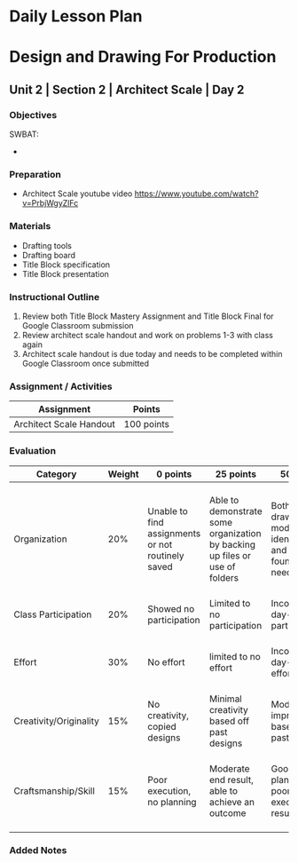# Daily Lesson Plan

# Design and Drawing For Production

## Unit 2 | Section 2 | Architect Scale | Day 2

### Objectives

SWBAT:

-

### Preparation

- Architect Scale youtube video https://www.youtube.com/watch?v=PrbjWgyZlFc

### Materials

- Drafting tools
- Drafting board
- Title Block specification
- Title Block presentation

### Instructional Outline

1. Review both Title Block Mastery Assignment and Title Block Final for Google Classroom submission
2. Review architect scale handout and work on problems 1-3 with class again
3. Architect scale handout is due today and needs to be completed within Google Classroom once submitted

### Assignment / Activities

| Assignment  | Points |
| ------------- | ------------- |
| Architect Scale Handout  | 100 points   |

### Evaluation

| Category | Weight | 0 points  | 25 points | 50 points | 75 points | 100 points |
| ------------- | ------------- | ------------- | ------------- | ------------- | ------------- | ------------- |
| Organization | 20% | Unable to find assignments or not routinely saved | Able to demonstrate some organization by backing up files or use of folders | Both drawings and models are identifiable and can be found if needed | All drawings are in a folder and models organized by folders in Google Drive | All drawings are in a folder labeled correctly and models organized by folders in Google Drive labeled correctly |
| Class Participation | 20% | Showed no participation | Limited to no participation | Inconsistent day-to-day participation | Participated only when needed  | Engaged daily and actively participated |
| Effort | 30% | No effort | limited to no effort | Inconsistent day-to-day effort | Showed effort only when needed or routinely directed | Continuous day-to-day effort with or without direction |
| Creativity/Originality | 15% | No creativity, copied designs | Minimal creativity based off past designs | Moderate improvements based off past designs | Complete overhaul of past or found designs | Completely new idea/design |
| Craftsmanship/Skill | 15% | Poor execution, no planning | Moderate end result, able to achieve an outcome | Good planning but poorly executed end result | Good planning and good end result although not what had been designed or communicated | Great planning & execution able to achieve what had been designed or communicated |

### Added Notes
